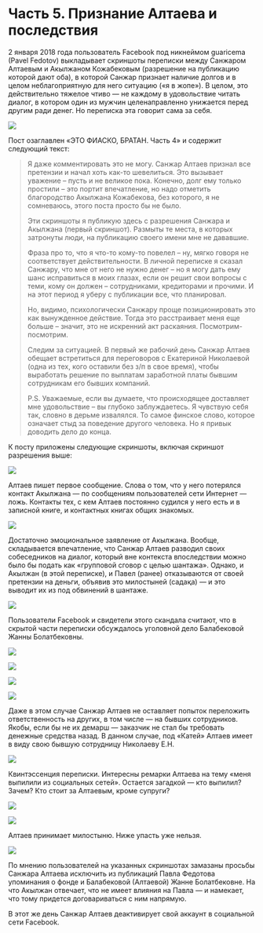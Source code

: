 # Часть 5. Признание Алтаева и последствия

2 января 2018 года пользователь Facebook под никнеймом guaricema \(Pavel Fedotov\) выкладывает скриншоты переписки между Санжаром Алтаевым и Акылжаном Кожабековым \(разрешение на публикацию которой дают оба\), в которой Санжар признает наличие долгов и в целом неблагоприятную для него ситуацию \(«я в жопе»\). В целом, это действительно тяжелое чтиво — не каждому в удовольствие читать диалог, в котором один из мужчин целенаправленно унижается перед другим ради денег. Но переписка эта говорит сама за себя.

![](/assets/21899_original.jpg)

Пост озаглавлен «ЭТО ФИАСКО, БРАТАН. Часть 4» и содержит следующий текст:

> Я даже комментировать это не могу. Санжар Алтаев признал все претензии и начал хоть как-то шевелиться. Это вызывает уважение – пусть и не великое пока. Конечно, долг ему только простили – это портит впечатление, но надо отметить благородство Акылжана Кожабекова, без которого, я не сомневаюсь, этого поста просто бы не было.
>
> Эти скриншоты я публикую здесь с разрешения Санжара и Акылжана \(первый скриншот\). Размыты те места, в которых затронуты люди, на публикацию своего имени мне не дававшие.
>
> Фраза про то, что я что-то кому-то повелел – ну, мягко говоря не соответствует действительности. В личной переписке я сказал Санжару, что мне от него не нужно денег – но я могу дать ему шанс исправиться в моих глазах, если он решит свои вопросы с теми, кому он должен – сотрудниками, кредиторами и прочими. И на этот период я уберу с публикации все, что планировал.
>
> Но, видимо, психологически Санжару проще позиционировать это как вынужденное действие. Тогда это расстраивает меня еще больше – значит, это не искренний акт раскаяния. Посмотрим-посмотрим.
>
> Следим за ситуацией. В первый же рабочий день Санжар Алтаев обещает встретиться для переговоров с Екатериной Николаевой \(одна из тех, кого оставили без з/п в свое время\), чтобы выработать решение по выплатам заработной платы бывшим сотрудникам его бывших компаний.
>
> P.S. Уважаемые, если вы думаете, что происходящее доставляет мне удовольствие – вы глубоко заблуждаетесь. Я чувствую себя так, словно в дерьме извалялся. То самое финское слово, которое означает стыд за поведение другого человека. Но я привык доводить дело до конца.

К посту приложены следующие скриншоты, включая скриншот разрешения выше:

![](/assets/22137_original.jpg)

Алтаев пишет первое сообщение. Слова о том, что у него потерялся контакт Акылжана — по сообщениям пользователей сети Интернет — ложь. Контакты тех, с кем Алтаев постоянно судился у него есть и в записной книге, и контактных книгах общих знакомых.

![](/assets/22396_original.jpg)

Достаточно эмоциональное заявление от Акылжана. Вообще, складывается впечатление, что Санжар Алтаев разводил своих собеседников на диалог, который вне контекста впоследствии можно было бы подать как «групповой сговор с целью шантажа». Однако, и Акылжан \(в этой переписке\), и Павел \(ранее\) отказываются от своей претензии на деньги, объявив это милостыней \(садақа\) — и это выводит их из под обвинений в шантаже.

![](/assets/22544_original.jpg)

Пользователи Facebook и свидетели этого скандала считают, что в скрытой части переписки обсуждалось уголовной дело Балабековой Жанны Болатбековны.

![](/assets/22905_original.jpg)

![](/assets/23191_original.jpg)

![](/assets/23370_original.jpg)

![](/assets/23642_original.jpg)

Даже в этом случае Санжар Алтаев не оставляет попыток переложить ответственность на других, в том числе — на бывших сотрудников. Якобы, если бы не их демарш — заказчик не стал бы требовать денежные средства назад. В данном случае, под «Катей» Алтаев имеет в виду свою бывшую сотрудницу Николаеву Е.Н.

![](/assets/24012_original.jpg)

Квинтэссенция переписки. Интересны ремарки Алтаева на тему «меня выпилили из социальных сетей». Остается загадкой — кто выпилил? Зачем? Кто стоит за Алтаевым, кроме супруги?

![](/assets/24145_original.jpg)

![](/assets/24552_original.jpg)

Алтаев принимает милостыню. Ниже упасть уже нельзя.

![](/assets/24671_original.jpg)

По мнению пользователей на указанных скриншотах замазаны просьбы Санжара Алтаева исключить из публикаций Павла Федотова упоминания о фонде и Балабековой \(Алтаевой\) Жанне Болатбековне. На что Акылжан отвечает, что не имеет влияния на Павла — и намекает, что тому придется договариваться с ним напрямую.

В этот же день Санжар Алтаев деактивирует свой аккаунт в социальной сети Facebook.

